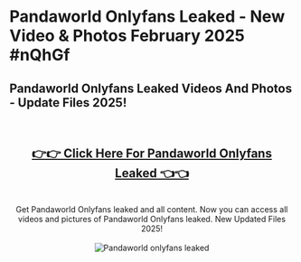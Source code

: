 # Pandaworld Onlyfans Leaked - New Video & Photos February 2025 #nQhGf

<h2>Pandaworld Onlyfans Leaked Videos And Photos - Update Files 2025!</h2>
<br>
<div align="center">
<h2><a href="https://links2leaks.com?utm_source=pandaworld&utm_medium=git92" rel="nofollow">👉👉 Click Here For Pandaworld Onlyfans Leaked 👈👈</a></h2>
<br>
Get Pandaworld Onlyfans leaked and all content. Now you can access all videos and pictures of Pandaworld Onlyfans leaked. New Updated Files 2025!
<br>
<br>
<a href="https://links2leaks.com?utm_source=pandaworld&utm_medium=git92" rel="nofollow" data-target="animated-image.originalLink"><img src="https://i.ibb.co/Gkj2r4b/banner.png" alt="Pandaworld onlyfans leaked" style="max-width: 100%; display: inline-block;" data-target="animated-image.originalImage"></a>
</div>
<br>
